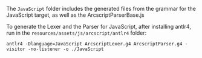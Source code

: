 The `JavaScript` folder includes the generated files from the grammar for the JavaScript target, as well as the ArcscriptParserBase.js

To generate the Lexer and the Parser for JavaScript, after installing antlr4, run in the `resources/assets/js/arcscript/antlr4` folder:

```shell
antlr4 -Dlanguage=JavaScript ArcscriptLexer.g4 ArcscriptParser.g4 -visitor -no-listener -o ./JavaScript
```
